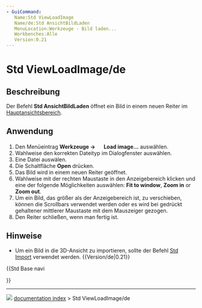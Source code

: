 ```yaml
---
- GuiCommand:
   Name:Std ViewLoadImage
   Name/de:Std AnsichtBildLaden
   MenuLocation:Werkzeuge - Bild laden...
   Workbenches:Alle
   Version:0.21
---
```


# Std ViewLoadImage/de



## Beschreibung

Der Befehl **Std AnsichtBildLaden** öffnet ein Bild in einem neuen Reiter im [Hauptansichtsbereich](Main_view_area/de.md).



## Anwendung

1.  Den Menüeintrag **Werkzeuge → <img src="images/Std_ViewLoadImage.svg" width=16px> Load image...** auswählen.
2.  Wahlweise den korrekten Dateityp im Dialogfenster auswählen.
3.  Eine Datei auswälen.
4.  Die Schaltfläche **Open** drücken.
5.  Das Bild wird in einem neuen Reiter geöffnet.
6.  Wahlweise mit der rechten Maustaste in den Anzeigebereich klicken und eine der folgende Möglichkeiten auswählen: **Fit to window**, **Zoom in** or **Zoom out**.
7.  Um ein Bild, das größer als der Anzeigebereich ist, zu verschieben, können die Scrollbars verwendet werden oder es wird bei gedrückt gehaltener mittlerer Maustaste mit dem Mauszeiger gezogen.
8.  Den Reiter schließen, wenn man fertig ist.



## Hinweise

-   Um ein Bild in die 3D-Ansicht zu importieren, sollte der Befehl [Std Import](Std_Import/de.md) verwendet werden. {{Version/de|0.21}}





{{Std Base navi

}}



---
![](images/Button_right.svg) [documentation index](../README.md) > Std ViewLoadImage/de
